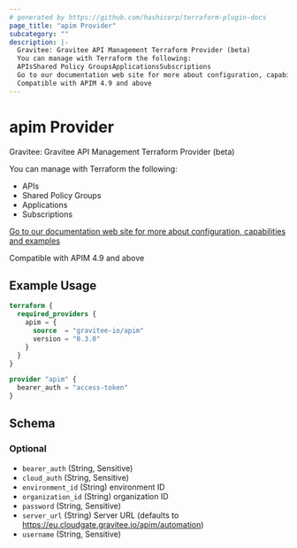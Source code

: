 ```yaml
---
# generated by https://github.com/hashicorp/terraform-plugin-docs
page_title: "apim Provider"
subcategory: ""
description: |-
  Gravitee: Gravitee API Management Terraform Provider (beta)
  You can manage with Terraform the following:
  APIsShared Policy GroupsApplicationsSubscriptions
  Go to our documentation web site for more about configuration, capabilities and examples https://documentation.gravitee.io/apim/terraform
  Compatible with APIM 4.9 and above
---
```


# apim Provider

Gravitee: Gravitee API Management Terraform Provider (beta)

You can manage with Terraform the following:
* APIs
* Shared Policy Groups
* Applications
* Subscriptions

[Go to our documentation web site for more about configuration, capabilities and examples](https://documentation.gravitee.io/apim/terraform) 

Compatible with APIM 4.9 and above

## Example Usage

```terraform
terraform {
  required_providers {
    apim = {
      source  = "gravitee-io/apim"
      version = "0.3.0"
    }
  }
}

provider "apim" {
  bearer_auth = "access-token"
}
```

<!-- schema generated by tfplugindocs -->
## Schema

### Optional

- `bearer_auth` (String, Sensitive)
- `cloud_auth` (String, Sensitive)
- `environment_id` (String) environment ID
- `organization_id` (String) organization ID
- `password` (String, Sensitive)
- `server_url` (String) Server URL (defaults to https://eu.cloudgate.gravitee.io/apim/automation)
- `username` (String, Sensitive)
